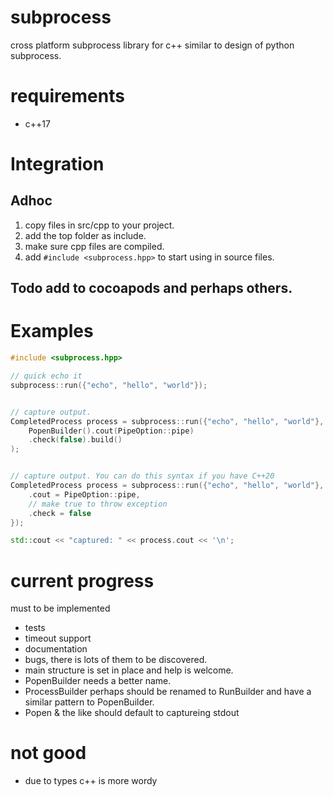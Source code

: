 # subprocess
cross platform subprocess library for c++ similar to design of python
subprocess.


# requirements

- c++17

# Integration

##  Adhoc

1. copy files in src/cpp to your project.
2. add the top folder as include.
3. make sure cpp files are compiled.
4. add `#include <subprocess.hpp>` to start using in source files.

## Todo add to cocoapods and perhaps others.

# Examples

```cpp
#include <subprocess.hpp>

// quick echo it
subprocess::run({"echo", "hello", "world"});


// capture output.
CompletedProcess process = subprocess::run({"echo", "hello", "world"},
    PopenBuilder().cout(PipeOption::pipe)
    .check(false).build()
);


// capture output. You can do this syntax if you have C++20
CompletedProcess process = subprocess::run({"echo", "hello", "world"}, {
    .cout = PipeOption::pipe,
    // make true to throw exception
    .check = false
});

std::cout << "captured: " << process.cout << '\n';
```


# current progress

must to be implemented

- tests
- timeout support
- documentation
- bugs, there is lots of them to be discovered.
- main structure is set in place and help is welcome.
- PopenBuilder needs a better name.
- ProcessBuilder perhaps should be renamed to RunBuilder and have a similar
  pattern to PopenBuilder.
- Popen & the like should default to captureing stdout

# not good

- due to types c++ is more wordy
